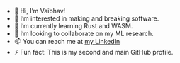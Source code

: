 - 👋 Hi, I’m Vaibhav!
- 👀 I’m interested in making and breaking software.
- 🌱 I’m currently learning Rust and WASM.
- 💞️ I’m looking to collaborate on my ML research.
- 📫 You can reach me at [my LinkedIn](https://linkedin.com/vaibhavsmishra)
- ⚡ Fun fact: This is my second and main GitHub profile.

<!---
vaibhavs-mishra/vaibhavs-mishra is a ✨ special ✨ repository because its `README.md` (this file) appears on your GitHub profile.
You can click the Preview link to take a look at your changes.
--->
